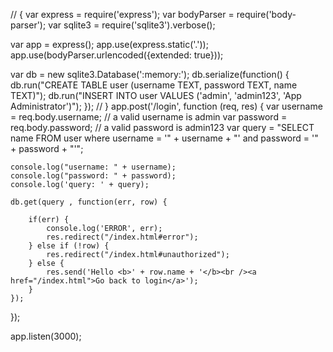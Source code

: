 // {
var express = require('express');
var bodyParser = require('body-parser');
var sqlite3 = require('sqlite3').verbose();

var app = express();
app.use(express.static('.'));
app.use(bodyParser.urlencoded({extended: true}));

var db = new sqlite3.Database(':memory:');
db.serialize(function() {
  db.run("CREATE TABLE user (username TEXT, password TEXT, name TEXT)");
  db.run("INSERT INTO user VALUES ('admin', 'admin123', 'App Administrator')");
});
// }
app.post('/login', function (req, res) {
    var username = req.body.username; // a valid username is admin
    var password = req.body.password; // a valid password is admin123
    var query = "SELECT name FROM user where username = '" + username + "' and password = '" + password + "'";

    console.log("username: " + username);
    console.log("password: " + password);
    console.log('query: ' + query);
    
    db.get(query , function(err, row) {

        if(err) {
            console.log('ERROR', err);
            res.redirect("/index.html#error");
        } else if (!row) {
            res.redirect("/index.html#unauthorized");
        } else {
            res.send('Hello <b>' + row.name + '</b><br /><a href="/index.html">Go back to login</a>');
        }
    });

});

app.listen(3000);
           
